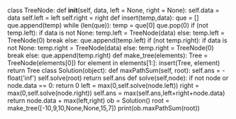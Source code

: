 class TreeNode:
   def __init__(self, data, left = None, right = None):
      self.data = data
      self.left = left
      self.right = right
def insert(temp,data):
   que = []
   que.append(temp)
   while (len(que)):
      temp = que[0]
      que.pop(0)
      if (not temp.left):
         if data is not None:
            temp.left = TreeNode(data)
         else:
            temp.left = TreeNode(0)
         break
      else:
         que.append(temp.left)
      if (not temp.right):
         if data is not None:
            temp.right = TreeNode(data)
         else:
            temp.right = TreeNode(0)
         break
      else:
         que.append(temp.right)
def make_tree(elements):
   Tree = TreeNode(elements[0])
   for element in elements[1:]:
      insert(Tree, element)
   return Tree
class Solution(object):
   def maxPathSum(self, root):
      self.ans = -float('inf')
      self.solve(root)
      return self.ans
   def solve(self,node):
      if not node or node.data == 0:
         return 0
      left = max(0,self.solve(node.left))
      right = max(0,self.solve(node.right))
      self.ans = max(self.ans,left+right+node.data)
      return node.data + max(left,right)
ob = Solution()
root = make_tree([-10,9,10,None,None,15,7])
print(ob.maxPathSum(root))